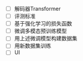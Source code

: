 - [ ] 解码器Transformer
- [ ] 评测标准
- [ ] 基于强化学习的损失函数
- [ ] 微调多模态预训练模型
- [ ] 用上述微调模型构建数据集
- [ ] 用新数据集训练
- [ ] UI
